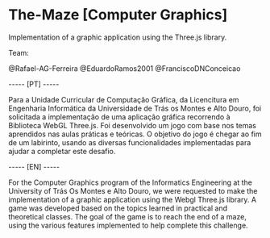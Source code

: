 # The-Maze [Computer Graphics]
Implementation of a graphic application using the Three.js library.

Team:

@Rafael-AG-Ferreira
@EduardoRamos2001
@FranciscoDNConceicao

----- [PT] -----

Para a Unidade Curricular de Computação Gráfica, da Licencitura em Engenharia Informática da Universidade de Trás os Montes e Alto Douro,
foi solicitada a implementação de uma aplicação gráfica recorrendo à Biblioteca WebGL Three.js.
Foi desenvolvido um jogo com base nos temas aprendidos nas aulas práticas e teóricas.
O objetivo do jogo é chegar ao fim de um labirinto, usando as diversas funcionalidades implementadas para ajudar a completar este desafio.

----- [EN] -----

For the Computer Graphics program of the Informatics Engineering at the University of Trás Os Montes e Alto Douro, we were requested to
make the implementation of a graphic application using the Webgl Three.js library.
A game was developed based on the topics learned in practical and theoretical classes.
The goal of the game is to reach the end of a maze, using the various features implemented to help complete this challenge.
